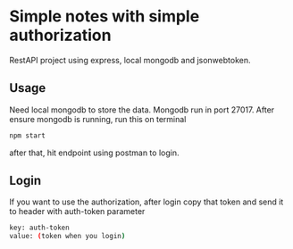 # Simple notes with simple authorization
RestAPI project using express, local mongodb and jsonwebtoken.

## Usage
Need local mongodb to store the data.
Mongodb run in port 27017.
After ensure mongodb is running, run this on terminal
```bash
npm start
```
after that, hit endpoint using postman to login.

## Login
If you want to use the authorization, after login copy that token and send it to header with auth-token parameter
```bash
key: auth-token 
value: (token when you login)
```
